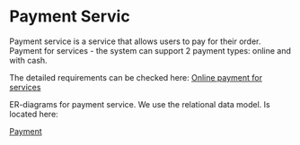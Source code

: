 # Payment Servic

Payment service is a service that allows users to pay for their order.
Payment for services - the system can support 2 payment types: online and with cash.

The detailed requirements can be checked here:
[Online payment for services](https://docs.google.com/document/d/1ukXwbbVWVgMsnx_iHVCGbTTp5z1j9K2WF8orbK0ez7E/edit)

ER-diagrams for payment service. We use the relational data model. Is located here:

[Payment](https://docs.google.com/document/d/1wnfXWRxNdMSoB173JtJNFRSd3XVxfZph8C1fQOcTKiY/edit)